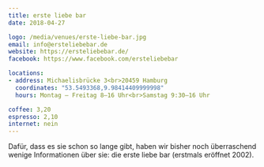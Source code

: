 ```yaml
---
title: erste liebe bar
date: 2018-04-27

logo: /media/venues/erste-liebe-bar.jpg
email: info@ersteliebebar.de
website: https://ersteliebebar.de/
facebook: https://www.facebook.com/ersteliebebar

locations:
- address: Michaelisbrücke 3<br>20459 Hamburg
  coordinates: "53.5493368,9.98414409999998"
  hours: Montag – Freitag 8–16 Uhr<br>Samstag 9:30–16 Uhr

coffee: 3,20
espresso: 2,10
internet: nein
---
```


Dafür, dass es sie schon so lange gibt, haben wir bisher noch überraschend wenige Informationen über sie: die erste liebe bar (erstmals eröffnet 2002).